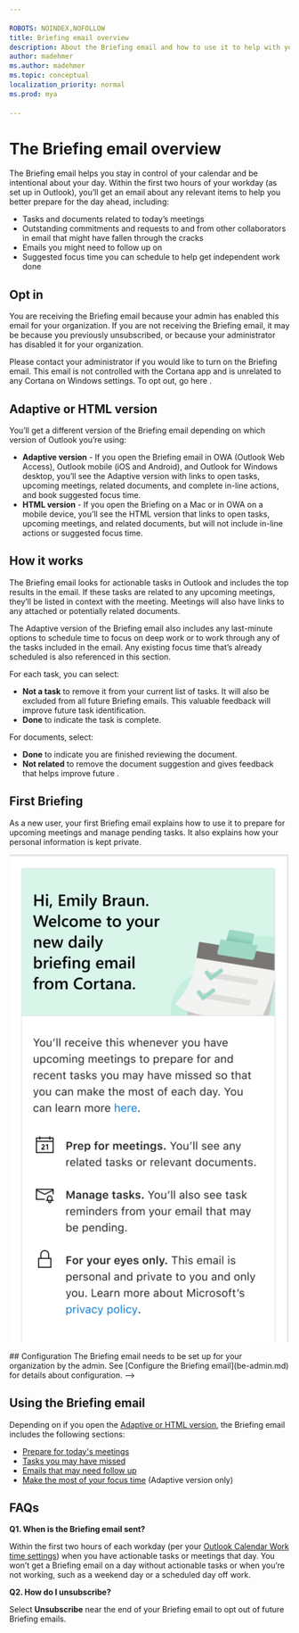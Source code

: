 ```yaml
---

ROBOTS: NOINDEX,NOFOLLOW
title: Briefing email overview
description: About the Briefing email and how to use it to help with your workday
author: madehmer
ms.author: madehmer
ms.topic: conceptual
localization_priority: normal 
ms.prod: mya

---
```

# The Briefing email overview

The Briefing email helps you stay in control of your calendar and be intentional about your day. Within the first two hours of your workday (as set up in Outlook), you’ll get an email about any relevant items to help you better prepare for the day ahead, including:

* Tasks and documents related to today’s meetings
* Outstanding commitments and requests to and from other collaborators in email that might have fallen through the cracks
* Emails you might need to follow up on
* Suggested focus time you can schedule to help get independent work done

## Opt in

You are receiving the Briefing email because your admin has enabled this email for your organization. If you are not receiving the Briefing email, it may be because you previously unsubscribed, or because your administrator has disabled it for your organization.

Please contact your administrator if you would like to turn on the Briefing email. This email is not controlled with the Cortana app and is unrelated to any Cortana on Windows settings. To opt out, go here <with TBD link>.

## Adaptive or HTML version

You’ll get a different version of the Briefing email depending on which version of Outlook you’re using:

* **Adaptive version** - If you open the Briefing email in OWA (Outlook Web Access), Outlook mobile (iOS and Android), and Outlook for Windows desktop, you’ll see the Adaptive version with links to open tasks, upcoming meetings, related documents, and complete in-line actions, and book suggested focus time.
* **HTML version** - If you open the Briefing on a Mac or in OWA on a mobile device, you’ll see the HTML version that links to open tasks, upcoming meetings, and related documents, but will not include in-line actions or suggested focus time.

## How it works

The Briefing email looks for actionable tasks in Outlook and includes the top results in the email. If these tasks are related to any upcoming meetings, they’ll be listed in context with the meeting. Meetings will also have links to any attached or potentially related documents.

The Adaptive version of the Briefing email also includes any last-minute options to schedule time to focus on deep work or to work through any of the tasks included in the email. Any existing focus time that’s already scheduled is also referenced in this section.

For each task, you can select:

* **Not a task** to remove it from your current list of tasks. It will also be excluded from all future  Briefing emails. This valuable feedback will improve future task identification.
* **Done** to indicate the task is complete.

For documents, select:

* **Done** to indicate you are finished reviewing the document.
* **Not related** to remove the document suggestion and gives feedback that helps improve future .

## First Briefing

As a new user, your first Briefing email explains how to use it to prepare for upcoming meetings and manage pending tasks. It also explains how your personal information is kept private.
  
   ![First Briefing email](./images/first-briefing.png)
<!-->
## Configuration

The Briefing email needs to be set up for your organization by the admin. See [Configure the Briefing email](be-admin.md) for details about configuration.
-->
## Using the Briefing email

Depending on if you open the [Adaptive or HTML version](#adaptive-or-html-version), the Briefing email includes the following sections:

* [Prepare for today's meetings](be-meetings.md)
* [Tasks you may have missed](be-tasks.md)
* [Emails that may need follow up](be-email.md)
* [Make the most of your focus time](be-focus.md) (Adaptive version only)

## FAQs

**Q1. When is the Briefing email sent?**

Within the first two hours of each workday (per your [Outlook Calendar Work time settings](https://outlook.office.com/calendar/options/calendar/view/appearance)) when you have actionable tasks or meetings that day. You won’t get a Briefing email on a day without actionable tasks or when you’re not working, such as a weekend day or a scheduled day off work.

**Q2. How do I unsubscribe?**

Select **Unsubscribe** near the end of your Briefing email to opt out of future Briefing emails.
